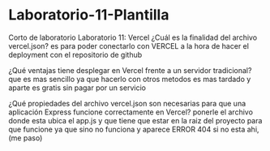 # Laboratorio-11-Plantilla

Corto de laboratorio
Laboratorio 11: Vercel
¿Cuál es la finalidad del archivo vercel.json?
es para poder conectarlo con VERCEL a la hora de hacer el deployment con el repositorio de github

¿Qué ventajas tiene desplegar en Vercel frente a un servidor
tradicional?
que es mas sencillo ya que hacerlo con otros metodos es mas tardado y aparte es gratis sin pagar por 
un servicio

¿Qué propiedades del archivo vercel.json son necesarias para que una
aplicación Express funcione correctamente en Vercel?
ponerle el archivo donde esta ubica el app.js y que tiene que estar en la raiz del proyecto para que funcione ya que sino no funciona y aparece ERROR 404 si no esta ahi, (me paso)